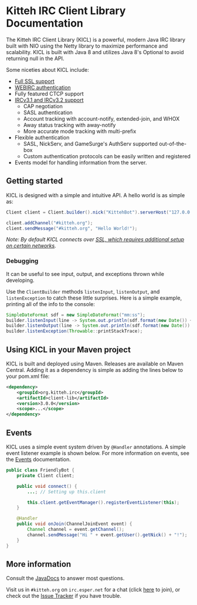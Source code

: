 # Kitteh IRC Client Library Documentation

The Kitteh IRC Client Library (KICL) is a powerful, modern Java IRC library built with NIO
using the Netty library to maximize performance and scalability. KICL is built with Java 8
and utilizes Java 8's Optional to avoid returning null in the API.

Some niceties about KICL include:

* [Full SSL support](advanced/ssl.md)
* [WEBIRC authentication](advanced/webirc.md)
* Fully featured CTCP support
* [IRCv3.1 and IRCv3.2 support](ircv3.md)
    * CAP negotiation
    * SASL authentication
    * Account tracking with account-notify, extended-join, and WHOX
    * Away status tracking with away-notify
    * More accurate mode tracking with multi-prefix
* Flexible authentication
    * SASL, NickServ, and GameSurge's AuthServ supported out-of-the-box
    * Custom authentication protocols can be easily written and registered
* Events model for handling information from the server.


## Getting started

KICL is designed with a simple and intuitive API.
A hello world is as simple as:

```java
Client client = Client.builder().nick("KittehBot").serverHost("127.0.0.1").build();

client.addChannel("#kitteh.org");
client.sendMessage("#kitteh.org", "Hello World!");
```

*Note: By default KICL connects over [SSL, which requires additional setup on certain networks](advanced/ssl.md).*

### Debugging

It can be useful to see input, output, and exceptions thrown while developing.

Use the `ClientBuilder` methods `listenInput`, `listenOutput`, and `listenException` to catch these little surprises.
Here is a simple example, printing all of the info to the console:

```java
SimpleDateFormat sdf = new SimpleDateFormat("mm:ss");
builder.listenInput(line -> System.out.println(sdf.format(new Date()) + ' ' + "[I] " + line));
builder.listenOutput(line -> System.out.println(sdf.format(new Date()) + ' ' + "[O] " + line));
builder.listenException(Throwable::printStackTrace);
```

## Using KICL in your Maven project

KICL is built and deployed using Maven. Releases are available on Maven Central. Adding it as a dependency is simple as adding the lines below to your pom.xml file:

```xml
<dependency>
    <groupId>org.kitteh.irc</groupId>
    <artifactId>client-lib</artifactId>
    <version>3.0.0</version>
    <scope>...</scope>
</dependency>
```

## Events

KICL uses a simple event system driven by `@Handler` annotations.
A simple event listener example is shown below.
For more information on events, see the [Events](events.md) documentation.

```java
public class FriendlyBot {
    private Client client;

    public void connect() {
        ...; // Setting up this.client

        this.client.getEventManager().registerEventListener(this);
    }

    @Handler
    public void onJoin(ChannelJoinEvent event) {
        Channel channel = event.getChannel();
        channel.sendMessage("Hi " + event.getUser().getNick() + "!");
    }
}
```

## More information

Consult the [JavaDocs](http://kittehorg.github.io/KittehIRCClientLib/) to answer most questions.

Visit us in `#kitteh.org` on `irc.esper.net` for a chat (click
[here](https://webchat.esper.net/?nick=kicl_...&channels=%23kitteh.org&prompt=1) to join), or check out the
[Issue Tracker](https://github.com/KittehOrg/KittehIRCClientLib/issues) if you have trouble.
